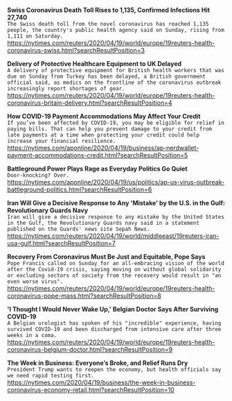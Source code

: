 **Swiss Coronavirus Death Toll Rises to 1,135, Confirmed Infections Hit 27,740**\
`The Swiss death toll from the novel coronavirus has reached 1,135 people, the country's public health agency said on Sunday, rising from 1,111 on Saturday.`\
https://nytimes.com/reuters/2020/04/19/world/europe/19reuters-health-coronavirus-swiss.html?searchResultPosition=3

**Delivery of Protective Healthcare Equipment to UK Delayed**\
`A delivery of protective equipment for British health workers that was due on Sunday from Turkey has been delayed, a British government official said, as medics on the frontline of the coronavirus outbreak increasingly report shortages of gear.`\
https://nytimes.com/reuters/2020/04/19/world/europe/19reuters-health-coronavirus-britain-delivery.html?searchResultPosition=4

**How COVID-19 Payment Accommodations May Affect Your Credit**\
`If you’ve been affected by COVID-19, you may be eligible for relief in paying bills. That can help you prevent damage to your credit from late payments at a time when protecting your credit could help increase your financial resilience.`\
https://nytimes.com/aponline/2020/04/19/business/ap-nerdwallet-payment-accommodations-credit.html?searchResultPosition=5

**Battleground Power Plays Rage as Everyday Politics Go Quiet**\
`Door-knocking? Over. `\
https://nytimes.com/aponline/2020/04/19/us/politics/ap-us-virus-outbreak-battleground-politics.html?searchResultPosition=6

**Iran Will Give a Decisive Response to Any 'Mistake' by the U.S. in the Gulf: Revolutionary Guards Navy**\
`Iran will give a decisive response to any mistake by the United States in the Gulf, the Revolutionary Guards navy said in a statement published on the Guards' news site Sepah News.`\
https://nytimes.com/reuters/2020/04/19/world/middleeast/19reuters-iran-usa-gulf.html?searchResultPosition=7

**Recovery From Coronavirus Must Be Just and Equitable, Pope Says**\
`Pope Francis called on Sunday for an all-embracing vision of the world after the Covid-19 crisis, saying moving on without global solidarity or excluding sectors of society from the recovery would result in "an even worse virus".`\
https://nytimes.com/reuters/2020/04/19/world/europe/19reuters-health-coronavirus-pope-mass.html?searchResultPosition=8

**'I Thought I Would Never Wake Up,' Belgian Doctor Says After Surviving COVID-19**\
`A Belgian urologist has spoken of his "incredible" experience, having survived COVID-19 and been discharged from intensive care after three weeks in a coma.`\
https://nytimes.com/reuters/2020/04/19/world/europe/19reuters-health-coronavirus-belgium-doctor.html?searchResultPosition=9

**The Week in Business: Everyone’s Broke, and Relief Runs Dry**\
`President Trump wants to reopen the economy, but health officials say we need rapid testing first.`\
https://nytimes.com/2020/04/19/business/the-week-in-business-coronavirus-economy-retail.html?searchResultPosition=10

